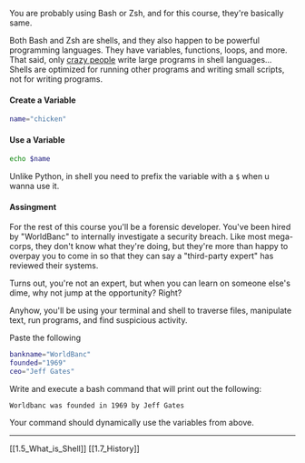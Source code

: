 You are probably using Bash or Zsh, and for this course, they're basically same. 

Both Bash and Zsh are shells, and they also happen to be powerful programming languages. 
They have variables, functions, loops, and more.
That said, only [crazy people](https://bashsta.cc/) write large programs in shell languages...
Shells are optimized for running other programs and writing small scripts, not for writing programs.

#### Create a Variable
``` bash
name="chicken"
```

#### Use a Variable
``` bash
echo $name
```

Unlike Python, in shell you need to prefix the variable with a ```$``` when u wanna use it.

#### Assingment
For the rest of this course you'll be a forensic developer. 
You've been hired by "WorldBanc" to internally investigate a security breach.
Like most mega-corps, they don't know what they're doing, but they're more than happy to overpay you to come in so that they can say a "third-party expert" has reviewed their systems.

Turns out, you're not an expert, but when you can learn on someone else's dime, why not jump at the opportunity? Right?

Anyhow, you'll be using your terminal and shell to traverse files, manipulate text, run programs, and find suspicious activity.

Paste the following
``` bash
bankname="WorldBanc"
founded="1969"
ceo="Jeff Gates"
```

Write and execute a bash command that will print out the following:

```
Worldbanc was founded in 1969 by Jeff Gates
```

Your command should dynamically use the variables from above.

---
[[1.5_What_is_Shell]]
[[1.7_History]]